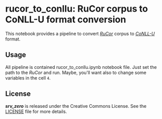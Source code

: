 # rucor_to_conllu: RuCor corpus to CoNLL-U format conversion

This notebook provides a pipeline to convert
[*RuCor*](http://rucoref.maimbava.net/) corpus to
[*CoNLL-U*](https://universaldependencies.org/format.html) format.

## Usage

All pipeline is contained rucor_to_conllu.ipynb notebook file. Just set the
path to the *RuCor* and run. Maybe, you'll want also to change some variables
in the cell `4`.

## License

***srv_zero*** is released under the Creative Commons License. See the
[LICENSE](https://github.com/fostroll/srv_zero/blob/master/LICENSE) file for
more details.
